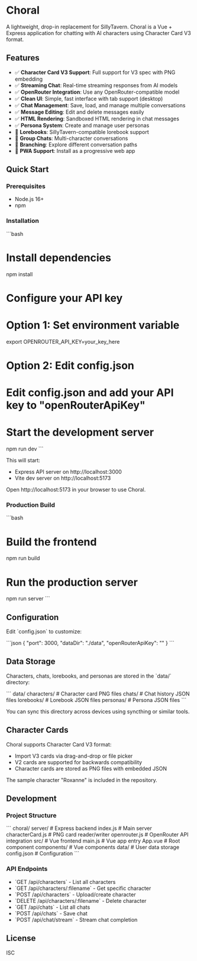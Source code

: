 # Choral

A lightweight, drop-in replacement for SillyTavern. Choral is a Vue + Express application for chatting with AI characters using Character Card V3 format.

## Features

- ✅ **Character Card V3 Support**: Full support for V3 spec with PNG embedding
- ✅ **Streaming Chat**: Real-time streaming responses from AI models
- ✅ **OpenRouter Integration**: Use any OpenRouter-compatible model
- ✅ **Clean UI**: Simple, fast interface with tab support (desktop)
- ✅ **Chat Management**: Save, load, and manage multiple conversations
- ✅ **Message Editing**: Edit and delete messages easily
- ✅ **HTML Rendering**: Sandboxed HTML rendering in chat messages
- ✅ **Persona System**: Create and manage user personas
- 🚧 **Lorebooks**: SillyTavern-compatible lorebook support
- 🚧 **Group Chats**: Multi-character conversations
- 🚧 **Branching**: Explore different conversation paths
- 🚧 **PWA Support**: Install as a progressive web app

## Quick Start

### Prerequisites

- Node.js 16+
- npm

### Installation

\`\`\`bash
# Install dependencies
npm install

# Configure your API key
# Option 1: Set environment variable
export OPENROUTER_API_KEY=your_key_here

# Option 2: Edit config.json
# Edit config.json and add your API key to "openRouterApiKey"

# Start the development server
npm run dev
\`\`\`

This will start:
- Express API server on http://localhost:3000
- Vite dev server on http://localhost:5173

Open http://localhost:5173 in your browser to use Choral.

### Production Build

\`\`\`bash
# Build the frontend
npm run build

# Run the production server
npm run server
\`\`\`

## Configuration

Edit \`config.json\` to customize:

\`\`\`json
{
  "port": 3000,
  "dataDir": "./data",
  "openRouterApiKey": ""
}
\`\`\`

## Data Storage

Characters, chats, lorebooks, and personas are stored in the \`data/\` directory:

\`\`\`
data/
  characters/   # Character card PNG files
  chats/        # Chat history JSON files
  lorebooks/    # Lorebook JSON files
  personas/     # Persona JSON files
\`\`\`

You can sync this directory across devices using syncthing or similar tools.

## Character Cards

Choral supports Character Card V3 format:
- Import V3 cards via drag-and-drop or file picker
- V2 cards are supported for backwards compatibility
- Character cards are stored as PNG files with embedded JSON

The sample character "Roxanne" is included in the repository.

## Development

### Project Structure

\`\`\`
choral/
  server/           # Express backend
    index.js        # Main server
    characterCard.js # PNG card reader/writer
    openrouter.js   # OpenRouter API integration
  src/              # Vue frontend
    main.js         # Vue app entry
    App.vue         # Root component
    components/     # Vue components
  data/             # User data storage
  config.json       # Configuration
\`\`\`

### API Endpoints

- \`GET /api/characters\` - List all characters
- \`GET /api/characters/:filename\` - Get specific character
- \`POST /api/characters\` - Upload/create character
- \`DELETE /api/characters/:filename\` - Delete character
- \`GET /api/chats\` - List all chats
- \`POST /api/chats\` - Save chat
- \`POST /api/chat/stream\` - Stream chat completion

## License

ISC
